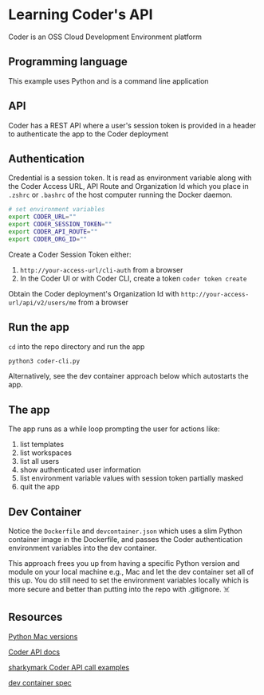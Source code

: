 # Learning Coder's API

Coder is an OSS Cloud Development Environment platform

## Programming language

This example uses Python and is a command line application

## API

Coder has a REST API where a user's session token is provided in a header to authenticate the app to the Coder deployment 

## Authentication

Credential is a session token. It is read as environment variable along with the Coder Access URL, API Route and Organization Id which you place in `.zshrc` or `.bashrc` of the host computer running the Docker daemon.

```sh
# set environment variables
export CODER_URL=""
export CODER_SESSION_TOKEN=""
export CODER_API_ROUTE=""
export CODER_ORG_ID=""
```

Create a Coder Session Token either:

1. `http://your-access-url/cli-auth` from a browser
1. In the Coder UI or with Coder CLI, create a token `coder token create`

Obtain the Coder deployment's Organization Id with `http://your-access-url/api/v2/users/me` from a browser

## Run the app

`cd` into the repo directory and run the app

```sh
python3 coder-cli.py
```

Alternatively, see the dev container approach below which autostarts the app.

## The app 

The app runs as a while loop prompting the user for actions like:
1. list templates
1. list workspaces
1. list all users
1. show authenticated user information
1. list environment variable values with session token partially masked
1. quit the app

## Dev Container

Notice the `Dockerfile` and `devcontainer.json` which uses a slim Python container image in the Dockerfile, and passes the Coder authentication environment variables into the dev container.

This approach frees you up from having a specific Python version and module on your local machine e.g., Mac and let the dev container set all of this up. You do still need to set the environment variables locally which is more secure and better than putting into the repo with .gitignore. ☠️

## Resources

[Python Mac versions](https://www.python.org/downloads/macos/)

[Coder API docs](https://coder.com/docs/api)

[sharkymark Coder API call examples](https://github.com/sharkymark/v2-templates/blob/main/api.md)

[dev container spec](https://containers.dev/implementors/json_reference/)